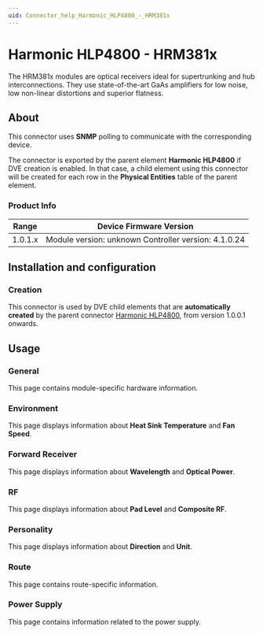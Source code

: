 ```yaml
---
uid: Connector_help_Harmonic_HLP4800_-_HRM381x
---
```


# Harmonic HLP4800 - HRM381x

The HRM381x modules are optical receivers ideal for supertrunking and hub interconnections. They use state-of-the-art GaAs amplifiers for low noise, low non-linear distortions and superior flatness.

## About

This connector uses **SNMP** polling to communicate with the corresponding device.

The connector is exported by the parent element **Harmonic HLP4800** if DVE creation is enabled. In that case, a child element using this connector will be created for each row in the **Physical Entities** table of the parent element.

### Product Info

| Range     | Device Firmware Version                              |
|------------------|------------------------------------------------------|
| 1.0.1.x          | Module version: unknown Controller version: 4.1.0.24 |

## Installation and configuration

### Creation

This connector is used by DVE child elements that are **automatically created** by the parent connector [Harmonic HLP4800](xref:Connector_help_Harmonic_HLP4800), from version 1.0.0.1 onwards.

## Usage

### General

This page contains module-specific hardware information.

### Environment

This page displays information about **Heat Sink Temperature** and **Fan Speed**.

### Forward Receiver

This page displays information about **Wavelength** and **Optical Power**.

### RF

This page displays information about **Pad Level** and **Composite RF**.

### Personality

This page displays information about **Direction** and **Unit**.

### Route

This page contains route-specific information.

### Power Supply

This page contains information related to the power supply.
